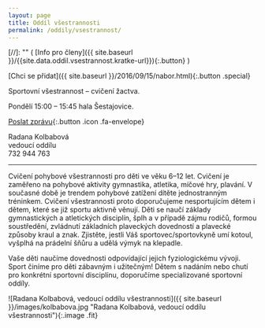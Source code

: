 ```yaml
---
layout: page
title: Oddíl všestrannosti
permalink: /oddily/vsestrannost/
---
```


[//]: "" (   [Info pro členy]({{ site.baseurl }}/{{site.data.oddil.vsestrannost.kratke-url}}){:.button}  )

[Chci se přidat]({{ site.baseurl }}/2016/09/15/nabor.html){:.button .special}

Sportovní všestrannost – cvičení žactva.

Pondělí 15:00 – 15:45 hala Šestajovice.

[Poslat zprávu](#f){:.button .icon .fa-envelope}

Radana Kolbabová  
vedoucí oddílu  
732 944 763  


---

Cvičení pohybové všestrannosti pro děti ve věku 6–12 let. Cvičení je zaměřeno na pohybové aktivity gymnastika, atletika, míčové hry, plavání. V současné době je trendem pohybové zatížení dítěte jednostranným tréninkem. Cvičení všestrannosti proto doporučujeme nesportujícím dětem i dětem, které se již sportu aktivně věnují. Děti se naučí základy gymnastických a atletických disciplín, šplh a v případě zájmu rodičů, formou soustředění, zvládnutí základních plaveckých dovedností a plavecké způsoby kraul a znak. Zjistěte, jestli Váš sportovec/sportovkyně umí kotoul, vyšplhá na prádelní šňůru a udělá výmyk na klepadle.

Vaše děti naučíme dovednosti odpovídající jejich fyziologickému vývoji. Sport činíme pro děti zábavným i užitečným! Dětem s nadáním nebo chutí pro konkrétní sportovní disciplínu, doporučíme specializované sportovní oddíly.

![Radana Kolbabová, vedoucí oddílu všestrannosti]({{ site.baseurl }}/images/kolbabova.jpg "Radana Kolbabová, vedoucí oddílu všestrannosti"){:.image .fit}

